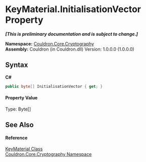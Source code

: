 # KeyMaterial.InitialisationVector Property 
 _**\[This is preliminary documentation and is subject to change.\]**_

**Namespace:**&nbsp;<a href="N_Couldron_Core_Cryptography">Couldron.Core.Cryptography</a><br />**Assembly:**&nbsp;Couldron (in Couldron.dll) Version: 1.0.0.0 (1.0.0.0)

## Syntax

**C#**<br />
``` C#
public byte[] InitialisationVector { get; }
```


#### Property Value
Type: Byte[]

## See Also


#### Reference
<a href="T_Couldron_Core_Cryptography_KeyMaterial">KeyMaterial Class</a><br /><a href="N_Couldron_Core_Cryptography">Couldron.Core.Cryptography Namespace</a><br />